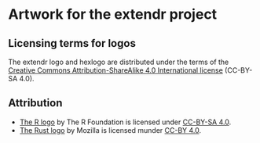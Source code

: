 # Artwork for the extendr project

## Licensing terms for logos

The extendr logo and hexlogo are distributed under the terms of the [Creative Commons Attribution-ShareAlike 4.0 International license](https://creativecommons.org/licenses/by-sa/4.0/) (CC-BY-SA 4.0).

## Attribution

* [The R logo](https://www.r-project.org/logo/) by The R Foundation is licensed under [CC-BY-SA 4.0](https://creativecommons.org/licenses/by-sa/4.0/).
* [The Rust logo](https://github.com/rust-lang/rust-artwork) by Mozilla is licensed munder [CC-BY 4.0](https://creativecommons.org/licenses/by/4.0/).
